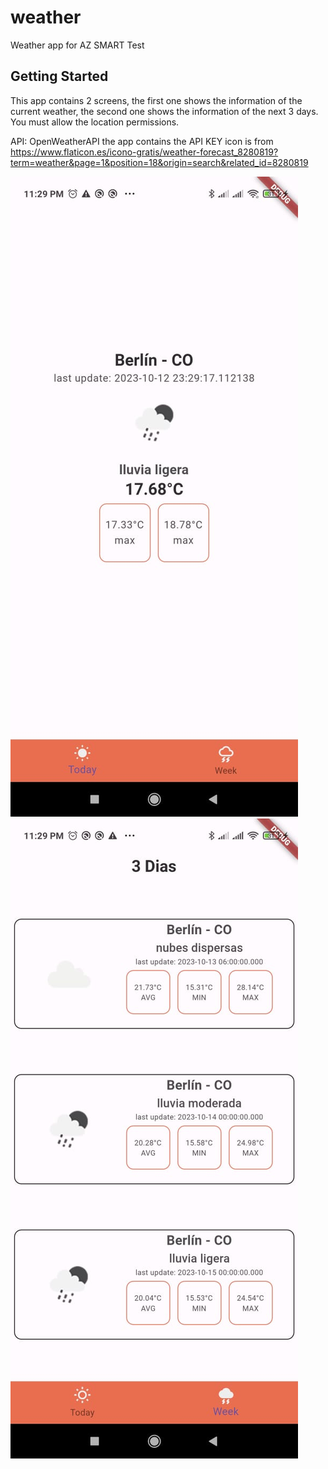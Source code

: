 # weather

Weather app for AZ SMART Test

## Getting Started

This app contains 2 screens, the first one shows the information of the current weather, the second one shows the information of the next 3 days.
You must allow the location permissions.

API: OpenWeatherAPI the app contains the API KEY
icon is from https://www.flaticon.es/icono-gratis/weather-forecast_8280819?term=weather&page=1&position=18&origin=search&related_id=8280819

![Image text](https://raw.githubusercontent.com/DanielZR30/weather/main/Weather1.jpeg)
![Image text](https://raw.githubusercontent.com/DanielZR30/weather/main/Weather2.jpeg)
